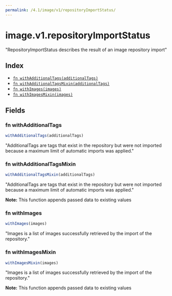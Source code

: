 ```yaml
---
permalink: /4.1/image/v1/repositoryImportStatus/
---
```


# image.v1.repositoryImportStatus

"RepositoryImportStatus describes the result of an image repository import"

## Index

* [`fn withAdditionalTags(additionalTags)`](#fn-withadditionaltags)
* [`fn withAdditionalTagsMixin(additionalTags)`](#fn-withadditionaltagsmixin)
* [`fn withImages(images)`](#fn-withimages)
* [`fn withImagesMixin(images)`](#fn-withimagesmixin)

## Fields

### fn withAdditionalTags

```ts
withAdditionalTags(additionalTags)
```

"AdditionalTags are tags that exist in the repository but were not imported because a maximum limit of automatic imports was applied."

### fn withAdditionalTagsMixin

```ts
withAdditionalTagsMixin(additionalTags)
```

"AdditionalTags are tags that exist in the repository but were not imported because a maximum limit of automatic imports was applied."

**Note:** This function appends passed data to existing values

### fn withImages

```ts
withImages(images)
```

"Images is a list of images successfully retrieved by the import of the repository."

### fn withImagesMixin

```ts
withImagesMixin(images)
```

"Images is a list of images successfully retrieved by the import of the repository."

**Note:** This function appends passed data to existing values